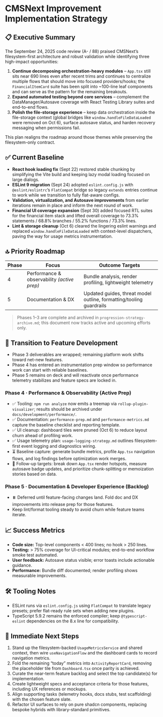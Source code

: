# CMSNext Improvement Implementation Strategy

## 📋 Executive Summary
The September 24, 2025 code review (A- / 88) praised CMSNext’s filesystem-first architecture and robust validation while identifying three high-impact opportunities:

1. **Continue decomposing orchestration-heavy modules** – `App.tsx` still sits near 690 lines even after recent trims and continues to centralize multiple flows that should move into focused providers/hooks; the `FinancialItemCard` suite has been split into ~100-line leaf components and can serve as the pattern for the remaining breakouts.
2. **Expand automated testing beyond core services** – complement the DataManager/Autosave coverage with React Testing Library suites and end-to-end flows.
3. **Polish the file-storage experience** – keep data orchestration inside the file-storage context (global bridges like `window.handleFileDataLoaded` were removed on Oct 6), surface autosave status, and harden recovery messaging when permissions fail.

This plan realigns the roadmap around those themes while preserving the filesystem-only contract.

## ✅ Current Baseline
- **React hook loading fix** (Sept 22) restored stable chunking by simplifying the Vite build and keeping lazy modal loading focused on large dialogs.
- **ESLint 9 migration** (Sept 24) adopted `eslint.config.js` with `@eslint/eslintrc`’s `FlatCompat` bridge so legacy `extends` entries continue to work while we transition to fully flat-aware configs.
- **Validation, virtualization, and Autosave improvements** from earlier iterations remain in place and inform the next round of work.
- **Financial UI coverage expansion** (Sept 30) added focused RTL suites for the financial item stack and lifted overall coverage to 73.3% statements / 68.8% branches / 55.2% functions / 73.3% lines.
- **Lint & storage cleanup** (Oct 6) cleared the lingering eslint warnings and replaced `window.handleFileDataLoaded` with context-level dispatchers, paving the way for usage metrics instrumentation.

## 🔝 Priority Roadmap
| Phase | Focus | Outcome Targets |
|-------|-------|-----------------|
| 4 | Performance & observability *(active prep)* | Bundle analysis, render profiling, lightweight telemetry |
| 5 | Documentation & DX | Updated guides, threat model outline, formatting/tooling guardrails |

> Phases 1–3 are complete and archived in `progression-strategy-archive.md`; this document now tracks active and upcoming efforts only.

## 🔄 Transition to Feature Development
- Phase 3 deliverables are wrapped; remaining platform work shifts toward net-new features.
- Phase 4 has entered an instrumentation prep window so performance work can start with reliable baselines.
- Phase 5 remains on deck and will reactivate once performance telemetry stabilizes and feature specs are locked in.

### Phase 4 · Performance & Observability (Active Prep)
- ✅ Tooling: `npm run analyze` now emits a treemap via `rollup-plugin-visualizer`; results should be archived under `docs/development/performance/`.
- ✅ Documentation: `performance-prep.md` and `performance-metrics.md` capture the baseline checklist and reporting template.
- ✅ UI cleanup: dashboard tiles were pruned (Oct 6) to reduce layout churn ahead of profiling work.
- ✅ Usage telemetry plan: `usage-logging-strategy.md` outlines filesystem-first event logging and diagnostics wiring.
- ⏳ Baseline capture: generate bundle metrics, profile `App.tsx` navigation flows, and log findings before optimization work merges.
- 📌 Follow-up targets: break down `App.tsx` render hotspots, measure autosave badge updates, and prioritize chunk-splitting or memoization stories based on data.

### Phase 5 · Documentation & Developer Experience (Backlog)
- ⏸️ Deferred until feature-facing changes land. Fold doc and DX improvements into release prep for those features.
- Keep lint/format tooling steady to avoid churn while feature teams iterate.

## 📈 Success Metrics
- **Code size:** Top-level components < 400 lines; no hook > 250 lines.
- **Testing:** > 75% coverage for UI-critical modules; end-to-end workflow smoke test automated.
- **User feedback:** Autosave status visible; error toasts include actionable guidance.
- **Performance:** Bundle diff documented; render profiling shows measurable improvements.

## 🛠 Tooling Notes
- ESLint runs via `eslint.config.js` using `FlatCompat` to translate legacy presets; prefer flat-ready rule sets when adding new plugins.
- TypeScript 5.9.2 remains the enforced compiler; keep `@typescript-eslint` dependencies on the 8.x line for compatibility.

## 🚀 Immediate Next Steps
1. Stand up the filesystem-backed `UsageMetricsService` and shared context, then wire `useNavigationFlow` and the dashboard cards to record navigation metrics.
2. Fold the remaining “today” metrics into `ActivityReportCard`, removing the placeholder tile from `Dashboard.tsx` once parity is achieved.
3. Curate the near-term feature backlog and select the top candidate(s) for implementation.
4. Create lightweight specs and acceptance criteria for those features, including UX references or mockups.
5. Align supporting tasks (telemetry hooks, docs stubs, test scaffolding) with the chosen feature slate.
6. Refactor UI surfaces to rely on pure shadcn components, replacing bespoke hybrids with library-standard primitives.